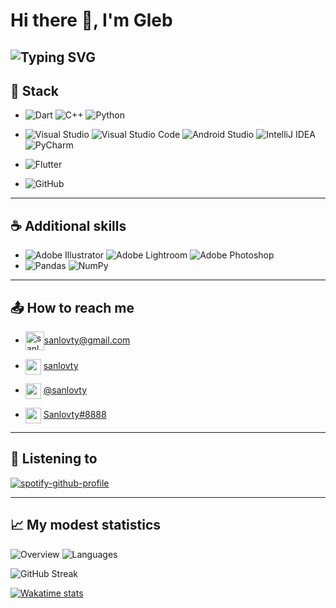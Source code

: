 
# Hi there 🍻, I'm Gleb
![Typing SVG](https://readme-typing-svg.herokuapp.com?color=%23BDBDBD&width=700&lines=Your+life+is+your+project%2C+follow+your+flow+and+close+issues)
---

## :fork_and_knife: Stack

* ![Dart](https://img.shields.io/badge/dart-%230175C2.svg?style=for-the-badge&logo=dart&logoColor=white) ![C++](https://img.shields.io/badge/c++-%2300599C.svg?style=for-the-badge&logo=c%2B%2B&logoColor=white) <!---![Java](https://img.shields.io/badge/java-%23ED8B00.svg?style=for-the-badge&logo=java&logoColor=white) 
-->![Python](https://img.shields.io/badge/python-3670A0?style=for-the-badge&logo=python&logoColor=ffdd54)
* ![Visual Studio](https://img.shields.io/badge/Visual%20Studio-5C2D91.svg?style=for-the-badge&logo=visual-studio&logoColor=white)
  ![Visual Studio Code](https://img.shields.io/badge/Visual%20Studio%20Code-0078d7.svg?style=for-the-badge&logo=visual-studio-code&logoColor=white)
  ![Android Studio](https://img.shields.io/badge/Android%20Studio-3DDC84.svg?style=for-the-badge&logo=android-studio&logoColor=white)
  ![IntelliJ IDEA](https://img.shields.io/badge/IntelliJIDEA-000000.svg?style=for-the-badge&logo=intellij-idea&logoColor=white)
  ![PyCharm](https://img.shields.io/badge/pycharm-143?style=for-the-badge&logo=pycharm&logoColor=black&color=black&labelColor=green)
  
* ![Flutter](https://img.shields.io/badge/Flutter-%2302569B.svg?style=for-the-badge&logo=Flutter&logoColor=white)
* ![GitHub](https://img.shields.io/badge/github-%23121011.svg?style=for-the-badge&logo=github&logoColor=white)
---

## :coffee: Additional skills

* ![Adobe Illustrator](https://img.shields.io/badge/adobeillustrator-%23FF9A00.svg?style=for-the-badge&logo=adobeillustrator&logoColor=white)
 ![Adobe Lightroom](https://img.shields.io/badge/Adobe%20Lightroom-31A8FF.svg?style=for-the-badge&logo=Adobe%20Lightroom&logoColor=white)
 ![Adobe Photoshop](https://img.shields.io/badge/adobephotoshop-%2331A8FF.svg?style=for-the-badge&logo=adobephotoshop&logoColor=white)
* ![Pandas](https://img.shields.io/badge/pandas-%23150458.svg?style=for-the-badge&logo=pandas&logoColor=white) ![NumPy](https://img.shields.io/badge/numpy-%23013243.svg?style=for-the-badge&logo=numpy&logoColor=white) 

---
## :outbox_tray: How to reach me

* <a href="mailto:sanlovty@gmail.com" target="blank"><img align="center" src="https://upload.wikimedia.org/wikipedia/commons/8/8c/Gmail_Icon_%282013-2020%29.svg" alt="sanlovty" height="30" width="30" /></a>[sanlovty@gmail.com](mailto:sanlovty@gmail.com)  


*  <a href="https://vk.com/sanlovty" target="blank"><img align="center" src="https://upload.wikimedia.org/wikipedia/commons/2/21/VK.com-logo.svg" alt="sanlovty" height="25" width="25" /></a>   [sanlovty](https://vk.com/sanlovty)  


*  <a href="https://t.me/sanlovty" target="blank"><img align="center" src="https://upload.wikimedia.org/wikipedia/commons/8/82/Telegram_logo.svg" alt="sanlovty" height="25" width="25" /></a>  [@sanlovty](https://t.me/sanlovty) 

*  <a href="https://discord.com/users/382627884499468298" target="blank"><img align="center" src="https://camo.githubusercontent.com/5b475732a4ed305b1041d81185353428fb9860f5e5a5fe3249ee547e3b5aa69b/68747470733a2f2f63646e2e7261776769742e636f6d2f4e4e54696e2f646973636f72642d6c6f676f2f66343333333334342f7372632f6173736574732f616e696d61746564646973636f72642e737667" alt="sanlovty" height="25" width="25" /></a>  [Sanlovty#8888](https://discord.com/users/382627884499468298)   

---
## 🎵 Listening to
[![spotify-github-profile](https://spotify-github-profile.vercel.app/api/view?uid=10pn1326uc9lgxoia14isz88l&cover_image=true&theme=default&bar_color=3d9bff&bar_color_cover=true)](https://spotify-github-profile.vercel.app/api/view?uid=10pn1326uc9lgxoia14isz88l&redirect=true)

---

## 📈  My modest statistics
<!---
![Github Stats](https://github-readme-stats.vercel.app/api?username=Sanlovty&hide=stars,contribs&bg_color=151515&title_color=FA8B00&text_color=FDFDFD&hide_border=true&count_private=true&include_all_commits=true&show_icons=true&hide_rank=false&icon_color=FA8B00) 

[![Wakatime stats](https://github-readme-stats.vercel.app/api/wakatime?username=@Sanlovty&bg_color=151515&title_color=FA8B00&text_color=FDFDFD&hide_border=true)](https://wakatime.com/@Sanlovty)

![Top Langs](https://github-readme-stats.vercel.app/api/top-langs/?username=Sanlovty&langs_count=6&layout=compact&bg_color=151515&title_color=FA8B00&text_color=FDFDFD&hide_border=true&count_private=true&include_all_commits=true&show_icons=true&hide_rank=false&icon_color=FA8B00)
-->
![Overview](https://github.com/Sanlovty/github-stats./blob/master/generated/overview.svg)
![Languages](https://github.com/Sanlovty/github-stats./blob/master/generated/languages.svg)
     
![GitHub Streak](http://github-readme-streak-stats.herokuapp.com?user=Sanlovty&hide_border=true&date_format=M%20j%5B%2C%20Y%5D)

[![Wakatime stats](https://github-readme-stats.vercel.app/api/wakatime?username=@Sanlovty&hide_border=true)](https://wakatime.com/@Sanlovty)
